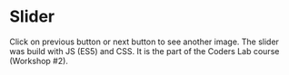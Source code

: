 # Slider
Click on previous button or next button to see another image. The slider was build with JS (ES5) and CSS. It is the part of the Coders Lab course (Workshop #2).
